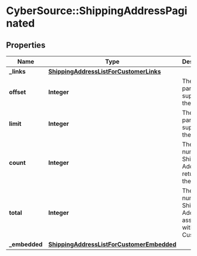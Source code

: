 # CyberSource::ShippingAddressPaginated

## Properties
Name | Type | Description | Notes
------------ | ------------- | ------------- | -------------
**_links** | [**ShippingAddressListForCustomerLinks**](ShippingAddressListForCustomerLinks.md) |  | [optional] 
**offset** | **Integer** | The offset parameter supplied in the request. | [optional] 
**limit** | **Integer** | The limit parameter supplied in the request. | [optional] 
**count** | **Integer** | The number of Shipping Addresses returned in the array. | [optional] 
**total** | **Integer** | The total number of Shipping Addresses associated with the Customer. | [optional] 
**_embedded** | [**ShippingAddressListForCustomerEmbedded**](ShippingAddressListForCustomerEmbedded.md) |  | [optional] 


